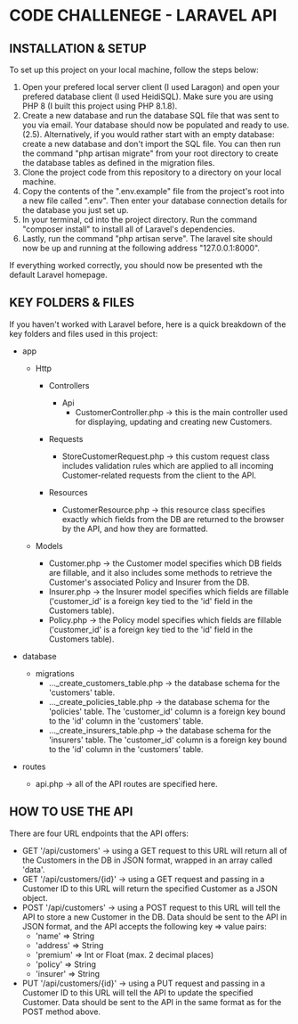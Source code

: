 # CODE CHALLENEGE - LARAVEL API

## INSTALLATION & SETUP

To set up this project on your local machine, follow the steps below:

1. Open your prefered local server client (I used Laragon) and open your prefered database client (I used HeidiSQL). Make sure you are using PHP 8 (I built this project using PHP 8.1.8).
2. Create a new database and run the database SQL file that was sent to you via email. Your database should now be populated and ready to use.
(2.5). Alternatively, if you would rather start with an empty database: create a new database and don't import the SQL file. You can then run the command "php artisan migrate" from your root directory to create the database tables as defined in the migration files.
3. Clone the project code from this repository to a directory on your local machine.
4. Copy the contents of the ".env.example" file from the project's root into a new file called ".env". Then enter your database connection details for the database you just set up.
5. In your terminal, cd into the project directory. Run the command "composer install" to install all of Laravel's dependencies.
6. Lastly, run the command "php artisan serve". The laravel site should now be up and running at the following address "127.0.0.1:8000".

If everything worked correctly, you should now be presented wth the default Laravel homepage.


## KEY FOLDERS & FILES

If you haven't worked with Laravel before, here is a quick breakdown of the key folders and files used in this project:

- app
    - Http
        - Controllers
            - Api
                - CustomerController.php -> this is the main controller used for displaying, updating and creating new Customers.

        - Requests
            - StoreCustomerRequest.php -> this custom request class includes validation rules which are applied to all incoming Customer-related requests from the client to the API.

        - Resources
            - CustomerResource.php -> this resource class specifies exactly which fields from the DB are returned to the browser by the API, and how they are formatted.

    - Models
        - Customer.php -> the Customer model specifies which DB fields are fillable, and it also includes some methods to retrieve the Customer's associated Policy and Insurer from the DB.
        - Insurer.php -> the Insurer model specifies which fields are fillable ('customer_id' is a foreign key tied to the 'id' field in the Customers table).
        - Policy.php -> the Policy model specifies which fields are fillable ('customer_id' is a foreign key tied to the 'id' field in the Customers table).

- database
    - migrations
        - ..._create_customers_table.php -> the database schema for the 'customers' table.
        - ..._create_policies_table.php -> the database schema for the 'policies' table. The 'customer_id' column is a foreign key bound to the 'id' column in the 'customers' table.
        - ..._create_insurers_table.php -> the database schema for the 'insurers' table. The 'customer_id' column is a foreign key bound to the 'id' column in the 'customers' table.

- routes
    - api.php -> all of the API routes are specified here.


## HOW TO USE THE API

There are four URL endpoints that the API offers:

* GET '/api/customers' -> using a GET request to this URL will return all of the Customers in the DB in JSON format, wrapped in an array called 'data'.
* GET '/api/customers/{id}' -> using a GET request and passing in a Customer ID to this URL will return the specified Customer as a JSON object.
* POST '/api/customers' -> using a POST request to this URL will tell the API to store a new Customer in the DB. Data should be sent to the API in JSON format, and the API accepts the following key => value pairs:
    * 'name' => String
    * 'address' => String
    * 'premium' => Int or Float (max. 2 decimal places)
    * 'policy' => String
    * 'insurer' => String
* PUT '/api/customers/{id}' -> using a PUT request and passing in a Customer ID to this URL will tell the API to update the specified Customer. Data should be sent to the API in the same format as for the POST method above.
